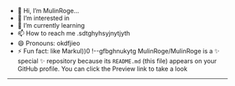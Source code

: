 - 👋 Hi, I’m MulinRoge...
- 👀 I’m interested in 
- 🌱 I’m currently learning
- 📫 How to reach me .sdtghyhsyjnytjyth
- 😄 Pronouns: okdfjieo
- ⚡ Fun fact: like Markul))0
!--gfbghnukytg
MulinRoge/MulinRoge is a ✨ special ✨ repository because its `README.md` (this file) appears on your GitHub profile.
You can click the Preview link to take a look 
---
